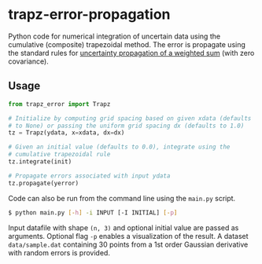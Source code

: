 # trapz-error-propagation

Python code for numerical integration of uncertain data using the cumulative (composite) trapezoidal method. The error is propagate using the standard rules for [uncertainty propagation of a weighted sum](https://en.wikipedia.org/wiki/Propagation_of_uncertainty#Example_formulae) (with zero covariance).

## Usage

```python
from trapz_error import Trapz

# Initialize by computing grid spacing based on given xdata (defaults 
# to None) or passing the uniform grid spacing dx (defaults to 1.0)
tz = Trapz(ydata, x=xdata, dx=dx)

# Given an initial value (defaults to 0.0), integrate using the 
# cumulative trapezoidal rule
tz.integrate(init)

# Propagate errors associated with input ydata
tz.propagate(yerror)
```

Code can also be run from the command line using the ```main.py``` script.

```bash
$ python main.py [-h] -i INPUT [-I INITIAL] [-p]
```

Input datafile with shape ```(n, 3)``` and optional initial value are passed as arguments. Optional flag ```-p``` enables a visualization of the result. A dataset ```data/sample.dat``` containing 30 points from a 1st order Gaussian derivative with random errors is provided.